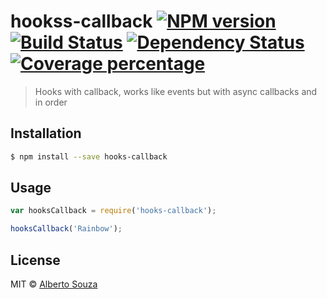 # hookss-callback [![NPM version][npm-image]][npm-url] [![Build Status][travis-image]][travis-url] [![Dependency Status][daviddm-image]][daviddm-url] [![Coverage percentage][coveralls-image]][coveralls-url]
> Hooks with callback, works like events but with async callbacks and in order

## Installation

```sh
$ npm install --save hooks-callback
```

## Usage

```js
var hooksCallback = require('hooks-callback');

hooksCallback('Rainbow');
```
## License

MIT © [Alberto Souza](albertosouza.net)


[npm-image]: https://badge.fury.io/js/hooks-callback.svg
[npm-url]: https://npmjs.org/package/hooks-callback
[travis-image]: https://travis-ci.org/wejs/hooks-callback.svg?branch=master
[travis-url]: https://travis-ci.org/wejs/hooks-callback
[daviddm-image]: https://david-dm.org/wejs/hooks-callback.svg?theme=shields.io
[daviddm-url]: https://david-dm.org/wejs/hooks-callback
[coveralls-image]: https://coveralls.io/repos/wejs/hooks-callback/badge.svg
[coveralls-url]: https://coveralls.io/r/wejs/hooks-callback
